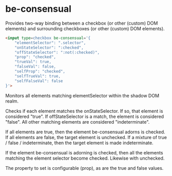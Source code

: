 # be-consensual

Provides two-way binding between a checkbox (or other (custom) DOM elements) and surrounding checkboxes (or other (custom) DOM elements).

```html
<input type=checkbox be-consensual='{
    "elementSelector": ".selector",
    "onStateSelector": ":checked",
    "offStateSelector": ":not(:checked)",
    "prop": "checked",
    "trueVal": true,
    "falseVal": false,
    "selfProp": "checked",
    "selfTrueVal": true,
    "selfFalseVal": false
}'>
```

Monitors all elements matching elementSelector within the shadow DOM realm.

Checks if each element matches the onStateSelector.   If so, that element is considered "true".  If offStateSelector is a match, the element is considered "false".  All other matching elements are considered "indeterminate".

If all elements are true, then the element be-consensual adorns is checked.  If all elements are false, the target element is unchecked.  If a mixture of true / false / indeterminate, then the target element is made indeterminate.

If the element be-consensual is adorning is checked, then all the elements matching the element selector become checked.  Likewise with unchecked.

The property to set is configurable (prop), as are the true and false values.


